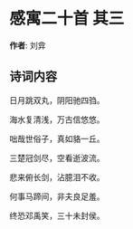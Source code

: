 # 感寓二十首  其三

**作者**: 刘弇

## 诗词内容

日月跳双丸，阴阳驰四驺。

海水复清浅，万古信悠悠。

咄哉世俗子，真如貉一丘。

三楚冠剑尽，空看逝波流。

悲来俯长剑，沾臆泪不收。

何事马蹄间，非夫良足羞。

终恐邓禹笑，三十未封侯。

